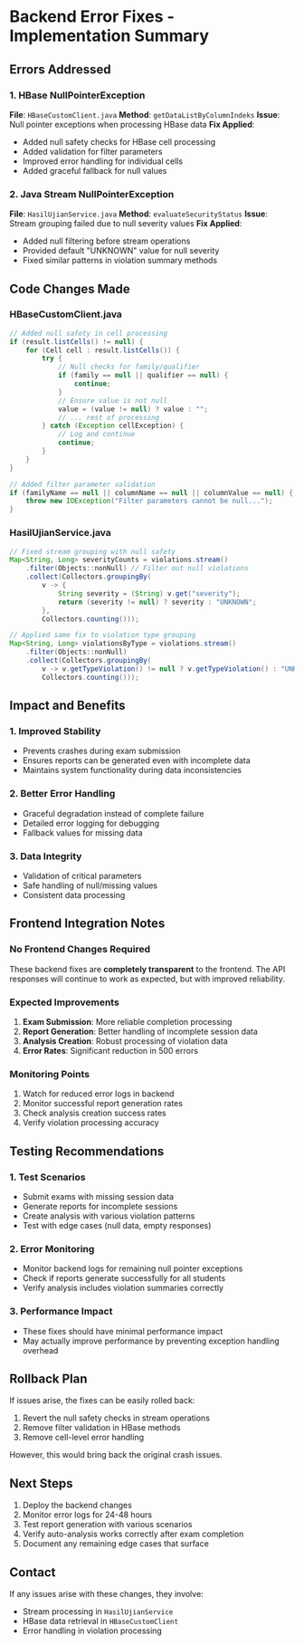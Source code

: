 # Backend Error Fixes - Implementation Summary

## Errors Addressed

### 1. HBase NullPointerException

**File**: `HBaseCustomClient.java`
**Method**: `getDataListByColumnIndeks`
**Issue**: Null pointer exceptions when processing HBase data
**Fix Applied**:

- Added null safety checks for HBase cell processing
- Added validation for filter parameters
- Improved error handling for individual cells
- Added graceful fallback for null values

### 2. Java Stream NullPointerException

**File**: `HasilUjianService.java`
**Method**: `evaluateSecurityStatus`
**Issue**: Stream grouping failed due to null severity values
**Fix Applied**:

- Added null filtering before stream operations
- Provided default "UNKNOWN" value for null severity
- Fixed similar patterns in violation summary methods

## Code Changes Made

### HBaseCustomClient.java

```java
// Added null safety in cell processing
if (result.listCells() != null) {
    for (Cell cell : result.listCells()) {
        try {
            // Null checks for family/qualifier
            if (family == null || qualifier == null) {
                continue;
            }
            // Ensure value is not null
            value = (value != null) ? value : "";
            // ... rest of processing
        } catch (Exception cellException) {
            // Log and continue
            continue;
        }
    }
}

// Added filter parameter validation
if (familyName == null || columnName == null || columnValue == null) {
    throw new IOException("Filter parameters cannot be null...");
}
```

### HasilUjianService.java

```java
// Fixed stream grouping with null safety
Map<String, Long> severityCounts = violations.stream()
    .filter(Objects::nonNull) // Filter out null violations
    .collect(Collectors.groupingBy(
        v -> {
            String severity = (String) v.get("severity");
            return (severity != null) ? severity : "UNKNOWN";
        },
        Collectors.counting()));

// Applied same fix to violation type grouping
Map<String, Long> violationsByType = violations.stream()
    .filter(Objects::nonNull)
    .collect(Collectors.groupingBy(
        v -> v.getTypeViolation() != null ? v.getTypeViolation() : "UNKNOWN",
        Collectors.counting()));
```

## Impact and Benefits

### 1. Improved Stability

- Prevents crashes during exam submission
- Ensures reports can be generated even with incomplete data
- Maintains system functionality during data inconsistencies

### 2. Better Error Handling

- Graceful degradation instead of complete failure
- Detailed error logging for debugging
- Fallback values for missing data

### 3. Data Integrity

- Validation of critical parameters
- Safe handling of null/missing values
- Consistent data processing

## Frontend Integration Notes

### No Frontend Changes Required

These backend fixes are **completely transparent** to the frontend. The API responses will continue to work as expected, but with improved reliability.

### Expected Improvements

1. **Exam Submission**: More reliable completion processing
2. **Report Generation**: Better handling of incomplete session data
3. **Analysis Creation**: Robust processing of violation data
4. **Error Rates**: Significant reduction in 500 errors

### Monitoring Points

1. Watch for reduced error logs in backend
2. Monitor successful report generation rates
3. Check analysis creation success rates
4. Verify violation processing accuracy

## Testing Recommendations

### 1. Test Scenarios

- Submit exams with missing session data
- Generate reports for incomplete sessions
- Create analysis with various violation patterns
- Test with edge cases (null data, empty responses)

### 2. Error Monitoring

- Monitor backend logs for remaining null pointer exceptions
- Check if reports generate successfully for all students
- Verify analysis includes violation summaries correctly

### 3. Performance Impact

- These fixes should have minimal performance impact
- May actually improve performance by preventing exception handling overhead

## Rollback Plan

If issues arise, the fixes can be easily rolled back:

1. Revert the null safety checks in stream operations
2. Remove filter validation in HBase methods
3. Remove cell-level error handling

However, this would bring back the original crash issues.

## Next Steps

1. Deploy the backend changes
2. Monitor error logs for 24-48 hours
3. Test report generation with various scenarios
4. Verify auto-analysis works correctly after exam completion
5. Document any remaining edge cases that surface

## Contact

If any issues arise with these changes, they involve:

- Stream processing in `HasilUjianService`
- HBase data retrieval in `HBaseCustomClient`
- Error handling in violation processing
